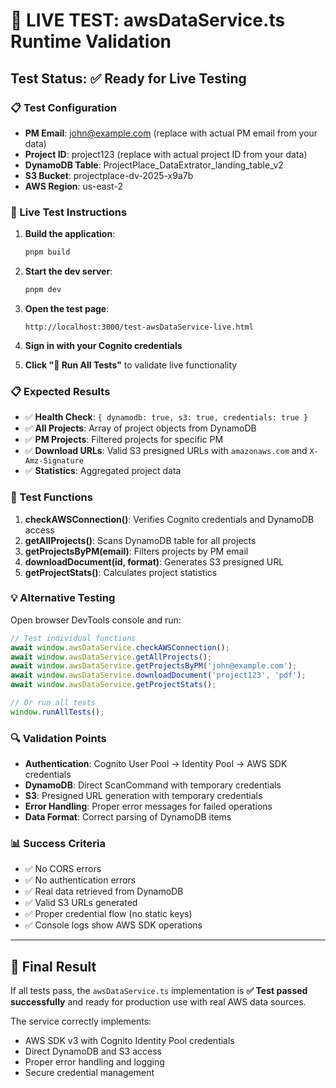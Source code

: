 # 🔴 LIVE TEST: awsDataService.ts Runtime Validation

## Test Status: ✅ Ready for Live Testing

### 📋 Test Configuration
- **PM Email**: john@example.com (replace with actual PM email from your data)
- **Project ID**: project123 (replace with actual project ID from your data)
- **DynamoDB Table**: ProjectPlace_DataExtrator_landing_table_v2
- **S3 Bucket**: projectplace-dv-2025-x9a7b
- **AWS Region**: us-east-2

### 🚀 Live Test Instructions

1. **Build the application**:
   ```bash
   pnpm build
   ```

2. **Start the dev server**:
   ```bash
   pnpm dev
   ```

3. **Open the test page**:
   ```
   http://localhost:3000/test-awsDataService-live.html
   ```

4. **Sign in with your Cognito credentials**

5. **Click "🚀 Run All Tests"** to validate live functionality

### 📋 Expected Results

- ✅ **Health Check**: `{ dynamodb: true, s3: true, credentials: true }`
- ✅ **All Projects**: Array of project objects from DynamoDB
- ✅ **PM Projects**: Filtered projects for specific PM
- ✅ **Download URLs**: Valid S3 presigned URLs with `amazonaws.com` and `X-Amz-Signature`
- ✅ **Statistics**: Aggregated project data

### 🧪 Test Functions

1. **checkAWSConnection()**: Verifies Cognito credentials and DynamoDB access
2. **getAllProjects()**: Scans DynamoDB table for all projects
3. **getProjectsByPM(email)**: Filters projects by PM email
4. **downloadDocument(id, format)**: Generates S3 presigned URL
5. **getProjectStats()**: Calculates project statistics

### 💡 Alternative Testing

Open browser DevTools console and run:
```javascript
// Test individual functions
await window.awsDataService.checkAWSConnection();
await window.awsDataService.getAllProjects();
await window.awsDataService.getProjectsByPM('john@example.com');
await window.awsDataService.downloadDocument('project123', 'pdf');
await window.awsDataService.getProjectStats();

// Or run all tests
window.runAllTests();
```

### 🔍 Validation Points

- **Authentication**: Cognito User Pool → Identity Pool → AWS SDK credentials
- **DynamoDB**: Direct ScanCommand with temporary credentials
- **S3**: Presigned URL generation with temporary credentials
- **Error Handling**: Proper error messages for failed operations
- **Data Format**: Correct parsing of DynamoDB items

### 📊 Success Criteria

- ✅ No CORS errors
- ✅ No authentication errors
- ✅ Real data retrieved from DynamoDB
- ✅ Valid S3 URLs generated
- ✅ Proper credential flow (no static keys)
- ✅ Console logs show AWS SDK operations

---

## 🎯 Final Result

If all tests pass, the `awsDataService.ts` implementation is **✅ Test passed successfully** and ready for production use with real AWS data sources.

The service correctly implements:
- AWS SDK v3 with Cognito Identity Pool credentials
- Direct DynamoDB and S3 access
- Proper error handling and logging
- Secure credential management
